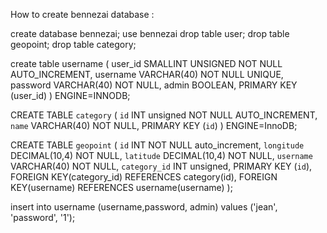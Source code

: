 
How to create bennezai database : 


create database bennezai;
use bennezai
drop table user;
drop table geopoint;
drop table category;


create table username (
user_id SMALLINT UNSIGNED NOT NULL AUTO_INCREMENT, 
username VARCHAR(40) NOT NULL UNIQUE, 
password VARCHAR(40) NOT NULL, 
admin BOOLEAN, 
PRIMARY KEY (user_id) 
) ENGINE=INNODB;

CREATE TABLE `category` (
    `id` INT unsigned NOT NULL AUTO_INCREMENT,
    `name` VARCHAR(40) NOT NULL,
    PRIMARY KEY (`id`)
) ENGINE=InnoDB;

CREATE TABLE `geopoint`
  (
     `id`          INT NOT NULL auto_increment,
     `longitude`   DECIMAL(10,4) NOT NULL,
     `latitude`    DECIMAL(10,4) NOT NULL,
     `username`    VARCHAR(40) NOT NULL,
     `category_id` INT unsigned,
     PRIMARY KEY (`id`),
     FOREIGN KEY(category_id) REFERENCES category(id),
     FOREIGN KEY(username) REFERENCES username(username)
  );  
  
insert into username (username,password, admin) values ('jean', 'password', '1');